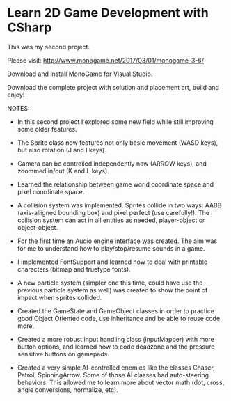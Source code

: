 # Learn 2D Game Development with CSharp

This was my second project.

Please visit: http://www.monogame.net/2017/03/01/monogame-3-6/

Download and install MonoGame for Visual Studio.

Download the complete project with solution and placement art, build and enjoy!


NOTES:

- In this second project I explored some new field while still improving some older features.

- The Sprite class now features not only basic movement (WASD keys), but also rotation (J and I keys).

- Camera can be controlled independently now (ARROW keys), and zoommed in/out (K and L keys).

- Learned the relationship between game world coordinate space and pixel coordinate space.

- A collision system was implemented. Sprites collide in two ways: AABB (axis-alligned bounding box) and pixel perfect (use carefully!). The collision system can act in all entities as needed, player-object or object-object.

- For the first time an Audio engine interface was created. The aim was for me to understand how to play/stop/resume sounds in a game.

- I implemented FontSupport and learned how to deal with printable characters (bitmap and truetype fonts).

- A new particle system (simpler one this time, could have use the previous particle system as well) was created to show the point of impact when sprites collided.

- Created the GameState and GameObject classes in order to practice good Object Oriented code, use inheritance and be able to reuse code more.

- Created a more robust input handling class (inputMapper) with more button options, and learned how to code deadzone and the pressure sensitive buttons on gamepads.

- Created a very simple AI-controlled enemies like the classes Chaser, Patrol, SpinningArrow. Some of those AI classes had auto-steering behaviors. This allowed me to learn more about vector math (dot, cross, angle conversions, normalize, etc).

